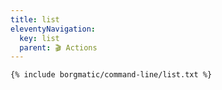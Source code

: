 ```yaml
---
title: list
eleventyNavigation:
  key: list
  parent: 🎬 Actions
---
```


```
{% include borgmatic/command-line/list.txt %}
```
